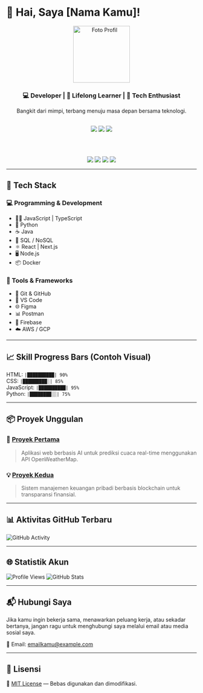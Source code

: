 # 👋 Hai, Saya [Nama Kamu]!

<div align="center">
  <img src="https://via.placeholder.com/150 " width="150" alt="Foto Profil"/>
  <h3>💻 Developer | 🧠 Lifelong Learner | 🚀 Tech Enthusiast</h3>
  <p>Bangkit dari mimpi, terbang menuju masa depan bersama teknologi.</p>

  <!-- Badges -->
  <br/>
  <img src="https://img.shields.io/badge/Status-Aktif-brightgreen?style=for-the-badge&logo=github "/>
  <img src="https://img.shields.io/badge/Dev--Mode-On-blue?style=for-the-badge&logo=visualstudiocode "/>
  <img src="https://img.shields.io/badge/Life-Under_Construction-orange?style=for-the-badge&logo=npm "/>

  <br/><br/>

  <!-- Social Media Icons -->
  <a href="https://linkedin.com/in/namakamu "><img src="https://img.icons8.com/color/48/000000/linkedin.png "/></a>
  <a href="https://twitter.com/namakamu "><img src="https://img.icons8.com/color/48/000000/twitter-squared.png "/></a>
  <a href="https://instagram.com/namakamu "><img src="https://img.icons8.com/color/48/000000/instagram-new.png "/></a>
  <a href="mailto:emailkamu@example.com"><img src="https://img.icons8.com/color/48/000000/email.png "/></a>
</div>

---

## 🔧 Tech Stack

### 💻 Programming & Development
- 🧑‍💻 JavaScript | TypeScript
- 🐍 Python
- ☕ Java
- 💾 SQL / NoSQL
- ⚛️ React | Next.js
- 🖥️ Node.js
- 📦 Docker

### 🎨 Tools & Frameworks
- 🐙 Git & GitHub
- 📂 VS Code
- 🌐 Figma
- 📊 Postman
- 🔧 Firebase
- ☁️ AWS / GCP

---

## 📈 Skill Progress Bars (Contoh Visual)

HTML: `|██████████| 90%`  
CSS: `|█████████░| 85%`  
JavaScript: `|██████████| 95%`  
Python: `|████████░░| 75%`

---

## 📦 Proyek Unggulan

### 🚀 [Proyek Pertama](https://github.com/namakamu/proyek-pertama )
> Aplikasi web berbasis AI untuk prediksi cuaca real-time menggunakan API OpenWeatherMap.

### 💡 [Proyek Kedua](https://github.com/namakamu/proyek-kedua )
> Sistem manajemen keuangan pribadi berbasis blockchain untuk transparansi finansial.

---

## 📊 Aktivitas GitHub Terbaru

<!-- Menampilkan aktivitas GitHub secara dinamis -->
![GitHub Activity](https://activity-graph.herokuapp.com/graph?username=namakamu&theme=radical )

---

## 🌐 Statistik Akun

![Profile Views](https://komarev.com/ghpvc/?username=namakamu&color=blue )
![GitHub Stats](https://github-readme-stats.vercel.app/api?username=namakamu&show_icons=true&theme=dark )

---

## 📬 Hubungi Saya

Jika kamu ingin bekerja sama, menawarkan peluang kerja, atau sekadar bertanya, jangan ragu untuk menghubungi saya melalui email atau media sosial saya.

📧 Email: [emailkamu@example.com](mailto:emailkamu@example.com)

---

## 📜 Lisensi

📄 [MIT License](https://choosealicense.com/licenses/mit/ ) — Bebas digunakan dan dimodifikasi.
